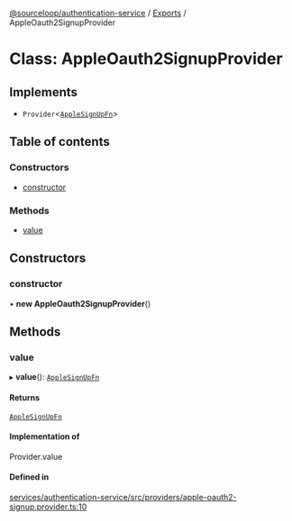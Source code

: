 [@sourceloop/authentication-service](../README.md) / [Exports](../modules.md) / AppleOauth2SignupProvider

# Class: AppleOauth2SignupProvider

## Implements

- `Provider`<[`AppleSignUpFn`](../interfaces/AppleSignUpFn.md)\>

## Table of contents

### Constructors

- [constructor](AppleOauth2SignupProvider.md#constructor)

### Methods

- [value](AppleOauth2SignupProvider.md#value)

## Constructors

### constructor

• **new AppleOauth2SignupProvider**()

## Methods

### value

▸ **value**(): [`AppleSignUpFn`](../interfaces/AppleSignUpFn.md)

#### Returns

[`AppleSignUpFn`](../interfaces/AppleSignUpFn.md)

#### Implementation of

Provider.value

#### Defined in

[services/authentication-service/src/providers/apple-oauth2-signup.provider.ts:10](https://github.com/codeweb05/repo1/blob/ea19add/services/authentication-service/src/providers/apple-oauth2-signup.provider.ts#L10)
